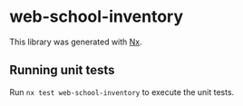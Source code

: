 # web-school-inventory

This library was generated with [Nx](https://nx.dev).

## Running unit tests

Run `nx test web-school-inventory` to execute the unit tests.
